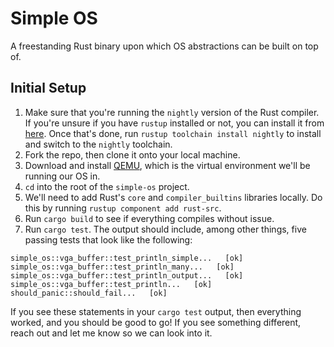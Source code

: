 # Simple OS 

A freestanding Rust binary upon which OS abstractions can be built on top of.

## Initial Setup

1. Make sure that you're running the `nightly` version of the Rust compiler. If
you're unsure if you have `rustup` installed or not, you can install it from 
[here][rustup-download]. Once that's done, run `rustup toolchain install nightly`
to install and switch to the `nightly` toolchain.
2. Fork the repo, then clone it onto your local machine.
3. Download and install [QEMU][qemu-download], which is the virtual environment 
we'll be running our OS in.
4. `cd` into the root of the `simple-os` project.
5. We'll need to add Rust's `core` and `compiler_builtins` libraries locally. Do
this by running `rustup component add rust-src`. 
6. Run `cargo build` to see if everything compiles without issue.
7. Run `cargo test`. The output should include, among other things, five passing
tests that look like the following:

```
simple_os::vga_buffer::test_println_simple...   [ok]
simple_os::vga_buffer::test_println_many...   [ok]
simple_os::vga_buffer::test_println_output...   [ok]
simple_os::vga_buffer::test_println...   [ok]
should_panic::should_fail...   [ok]
```

If you see these statements in your `cargo test` output, then everything worked, 
and you should be good to go! If you see something different, reach out and let me know
so we can look into it.

[qemu-download]: https://www.qemu.org/download/#windows
[rustup-download]: https://rustup.rs
